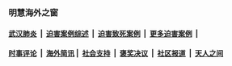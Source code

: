
### 明慧海外之窗

####  [武汉肺炎](indexes/365.md?t=07142101) &nbsp;|&nbsp;  [迫害案例综述](indexes/328.md?t=07142101) &nbsp;|&nbsp; [迫害致死案例](indexes/277.md?t=07142101)  &nbsp;|&nbsp; [更多迫害案例](indexes/81.md?t=07142101)  &nbsp;|&nbsp; 
####  [时事评论](indexes/19.md?t=07142101) &nbsp;|&nbsp; [海外简讯](indexes/245.md?t=07142101)&nbsp;|&nbsp;  [社会支持](indexes/140.md?t=07142101) &nbsp;|&nbsp; [褒奖决议](indexes/282.md?t=07142101) &nbsp;|&nbsp; [社区报道](indexes/91.md?t=07142101)  &nbsp;|&nbsp; [天人之间](indexes/78.md?t=07142101) 


